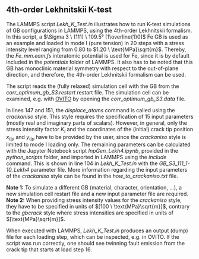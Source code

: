 ## 4th-order Lekhnitskii K-test

The LAMMPS script _Lekh_K_Test.in_ illustrates how to run K-test simulations of GB configurations in LAMMPS, using the 4th-order Lekhnitskii formalism. 
In this script, a $\Sigma 3 \ (111) \ 109.5° [1\overline{1}0]$ Fe GB is used as an example and loaded in mode I (pure tension) in $20$ steps with a stress intensity 
level ranging from $0.80$ to $1.20 \ \text{MPa}\sqrt{m}$. Thereby, the _Fe_mm.eam.fs_ interatomic potential is used for Fe, since it is by default included in the _potentials_ 
folder of LAMMPS. It also has to be noted that this GB has monoclinic material symmetry with respect to the out-of-plane direction, and therefore, the 4th-order Lekhnitskii 
formalism can be used.

The script reads the (fully relaxed) simulation cell with the GB from the _corr_optimum_gb_S3.restart_ restart file. The simulation cell can be examined, e.g. with 
[OVITO](https://www.ovito.org/) by opening the _corr_optimum_gb_S3.data_ file.

In lines $147$ and $151$, the _displace_atoms_ command is called using the _crackaniso_ style. This style requires the specification of $15$ input parameters (mostly real and 
imaginary parts of scalars). However, in general, only the stress intensity factor $K_{I}$ and the coordinates of the (initial) crack tip position $x_{tip}$ and $y_{tip}$ have 
to be provided by the user, since the _crackaniso_ style is limited to mode I loading only. The remaining parameters can be calculated with the Jupyter Notebook script 
_InpGen_Lekh4.ipynb_, provided in the _python_scripts_ folder, and imported in LAMMPS using the _include_ command. This is shown in line $104$ in _Lekh_K_Test.in_ with 
the _GB_S3_111_1-10_Lekh4_ parameter file. More information regarding the input parameters of the _crackaniso_ style can be found in the _how_to_crackaniso.txt_ file.

**Note 1:** To simulate a different GB (material, character, orientation, ...), a new simulation cell restart file and a new input parameter file are required. \
**Note 2:** When providing stress intensity values for the _crackaniso_ style, they have to be specified in units of $[100 \ \text{MPa}\sqrt{m}]$, contrary to the _gbcrack_ 
style where stress intensities are specified in units of $[\text{MPa}\sqrt{m}]$.

When executed with LAMMPS, _Lekh_K_Test.in_ produces an output (dump) file for each loading step, which can be inspected, e.g. in OVITO. If the script was run correctly, one should see twinning fault emission from the crack tip that starts at load step $16$.
